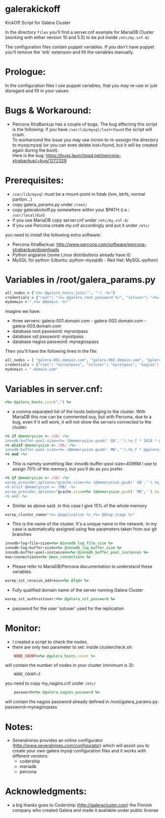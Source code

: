 galerakickoff
=============

KickOff Script for Galera Cluster

In the directory ```files``` you'll find a server.cnf example for MariaDB Cluster (working with either version 10 and 5.5) to be put inside ```/etc/my.cnf.d/```

The configuration files contain puppet variables. If you don't have puppet you'll remove the 'erb' extension and fill the variables manually. 


Prologue:
=========

In the configuration files I use puppet variables, that you may re-use or just disregard and fill in your values


Bugs & Workaround:
==================

- Percona XtraBackup has a couple of bugs. The bug affecting this script is the following: if you have ```/var/lib/mysql/lost+found``` the script will crash.  
To workaround the issue you may use incron to re-asssign the directory to mysq:mysql (or you can even delete lost+found, but it will be created again during the boot).  
Here is the bug: https://bugs.launchpad.net/percona-xtrabackup/+bug/1272329


Prerequisites: 
==============

- ```/var/lib/mysql``` must be a mount-point in fstab (lvm, btrfs, normal partion...)
- copy galera_params.py under ```/root/```
- copy galerakickoff.py somewhere within your $PATH (i.e.: ```/usr/local/bin```)
- if you use MariaDB copy server.cnf under ```/etc/my.cnf.d/```
- if you use Percona create my.cnf accordingly and put it under ```/etc/```

you need to install the following extra software:
- Percona XtraBackup: http://www.percona.com/software/percona-xtrabackup/downloads
- Python argparse (some Linux distributions already have it)
- MySQL for python (Ubuntu: python-mysqldb - Red Hat: MySQL-python)


Variables in /root/galera_params.py
============================================
```ruby
all_nodes = ["<%= @galera_hosts.join('", "') -%>"]
credentials = {"root": "<%= @galera_root_password %>", "sstuser": "<%= @galera_sst_password %>", "nagios": "<%= @galera_nagios_password %>"}
mydomain = ".<%= @domain -%>"
```
imagine we have: 
 - three servers: galera-001.domain.com - galera-002.domain.com - galera-003.domain.com
 - database root password: myrootpass
 - database sst password: mysstpass
 - database nagios password: mynagiospass

Then you'll have the following lines in the file:
```python
all_nodes = [ "galera-001.domain.com", "galera-002.domain.com", "galera-003.domain.com" ]
credentials = {"root": "myrootpass", "sstuser": "mysstpass", "nagios": "mynagiospass"}
mydomain = ".domain.com"
```

Variables in server.cnf:
=============================
```ruby
<%= @galera_hosts.join(",") %>
```
- a comma separated list of the hosts belonging to the cluster. With MariaDB this row can be commented ouy, but with Percona, due to a bug, even if it will work, it will not show the servers connected to the cluster.  
  
```ruby
<% if @memorysize =~ /GB/ -%>
innodb-buffer-pool-size=<%= (@memorysize.gsub(' GB','').to_f * 1024 * @galera_total_memory_usage.to_f).floor %>M
<% elsif @memorysize =~ /MB/ -%>
innodb-buffer-pool-size=<%= (@memorysize.gsub(' MB','').to_f * @galera_total_memory_usage.to_f ).floor %>M
<% end -%>
```
- This is namely something like: innodb-buffer-pool-size=4096M 
  I use to assign 70% of the memory, but you'll do as you prefer.

```ruby
<% if @memorysize =~ /GB/ -%>
wsrep_provider_options="gcache.size=<%= (@memorysize.gsub(' GB','').to_f * 1024 * 0.15).floor %>M"
<% elsif @memorysize =~ /MB/ -%>
wsrep_provider_options="gcache.size=<%= (@memorysize.gsub(' MB','').to_f * 0.15).floor %>M"
<% end -%>
```
- Similar as above said. In this case I give 15% of the whole memory


```ruby
wsrep_cluster_name="<%= @application %>_<%= @dtap_stage %>"
```
- This is the name of the cluster. It's a unique name in the network. In my case
  is automatically assigned using few parameters taken from our git branches


```ruby
innodb-log-file-size=<%= @innodb_log_file_size %>
innodb-log-buffer-size=<%= @innodb_log_buffer_size %>
innodb-buffer-pool-instances=<%= @innodb_buffer_pool_instances %>
max-connections=<%= @max_connections %>
```
- Please refer to MariaDB/Percona documentation to understand these variables.


```ruby
wsrep_sst_receive_address=<%= @fqdn %>
```
- Fully qualified domain name of the server running Galera Cluster


```ruby
wsrep_sst_auth=sstuser:<%= @galera_sst_password %>
```
- password for the user 'sstuser' used for the replication


Monitor:
========

- I created a script to check the nodes.
- there are only two parameter to set:
  inside clustercheck.sh:
```ruby
    NODE_COUNT=<%= @galera_hosts.count %>
```
  will contain the number of nodes in your cluster (minimum is 3):
```
    NODE_COUNT=3
```
  you need to copy my_nagios.cnf under ```/etc/```
```ruby
    password=<%= @galera_nagios_password %>
```
  will contain the nagios password already defined in /root/galera_params.py:
    password=mynagiospass


Notes:
======

- Severalnines provides an online configurator (http://www.severalnines.com/configurator) which will assist you to create your own galera mysql configuration files and it works with different vendors:
    - codership
    - mariadb
    - percona


Acknowledgments:
================

- a big thanks goes to Codership (http://galeracluster.com) the Finnish company who created Galera and made it available under public license

